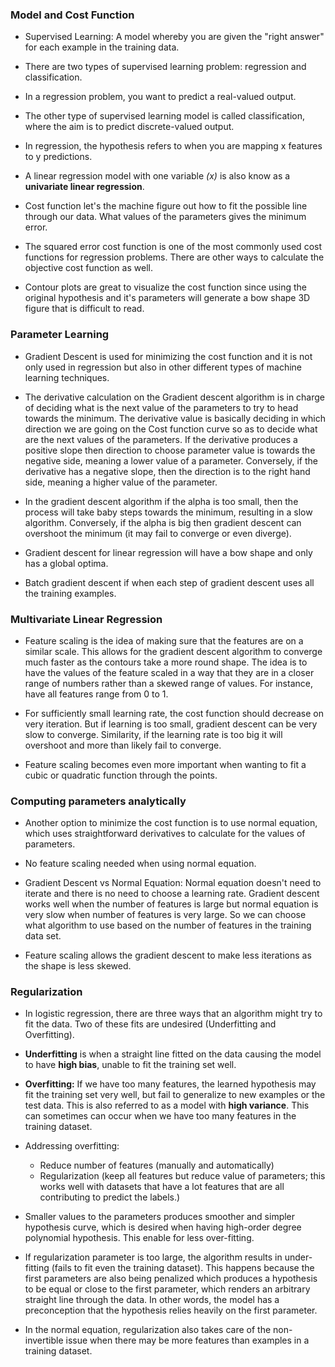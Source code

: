 ### Model and Cost Function

* Supervised Learning: A model whereby you are given the "right answer" for each example in the training data.

* There are two types of supervised learning problem: regression and classification.

* In a regression problem, you want to predict a real-valued output.

* The other type of supervised learning model is called classification, where the aim is to predict discrete-valued output.

* In regression, the hypothesis refers to when you are mapping x features to y predictions.

* A linear regression model with one variable *(x)* is also know as a **univariate linear regression**.

* Cost function let's the machine figure out how to fit the possible line through our data. What values of the parameters gives the minimum error.

* The squared error cost function is one of the most commonly used cost functions for regression problems. There are other ways to calculate the objective cost function as well. 

* Contour plots are great to visualize the cost function since using the original hypothesis and it's parameters will generate a bow shape 3D figure that is difficult to read. 


### Parameter Learning

* Gradient Descent is used for minimizing the cost function and it is not only used in regression but also in other different types of machine learning techniques. 

* The derivative calculation on the Gradient descent algorithm is in charge of deciding what is the next value of the parameters to try to head towards the minimum. The derivative value is basically deciding in which direction we are going on the Cost function curve so as to decide what are the next values of the parameters. If the derivative produces a positive slope then direction to choose parameter value is towards the negative side, meaning a lower value of a parameter. Conversely, if the derivative has a negative slope, then the direction is to the right hand side, meaning a higher value of the parameter. 

* In the gradient descent algorithm if the alpha is too small, then the process will take baby steps towards the minimum, resulting in a slow algorithm. Conversely, if the alpha is big then gradient descent can overshoot the minimum (it may fail to converge or even diverge).

* Gradient descent for linear regression will have a bow shape and only has a global optima. 

* Batch gradient descent if when each step of gradient descent uses all the training examples. 

### Multivariate Linear Regression

* Feature scaling is the idea of making sure that the features are on a similar scale. This allows for the gradient descent algorithm to converge much faster as the contours take a more round shape. The idea is to have the values of the feature scaled in a way that they are in a closer range of numbers rather than a skewed range of values. For instance, have all features range from 0 to 1. 

* For sufficiently small learning rate, the cost function should decrease on very iteration. But if learning is too small, gradient descent can be very slow to converge. Similarity, if the learning rate is too big it will overshoot and more than likely fail to converge. 

* Feature scaling becomes even more important when wanting to fit a cubic or quadratic function through the points. 

### Computing parameters analytically

* Another option to minimize the cost function is to use normal equation, which uses straightforward derivatives to calculate for the values of parameters. 

* No feature scaling needed when using normal equation.

* Gradient Descent vs Normal Equation: Normal equation doesn't need to iterate and there is no need to choose a learning rate. Gradient descent works well when the number of features is large but normal equation is very slow when number of features is very large. So we can choose what algorithm to use based on the number of features in the training data set. 


* Feature scaling allows the gradient descent to make less iterations as the shape is less skewed. 

### Regularization

* In logistic regression, there are three ways that an algorithm might try to fit the data. Two of these fits are undesired (Underfitting and Overfitting). 

* **Underfitting** is when a straight line fitted on the data causing the model to have **high bias**, unable to fit the training set well. 

* **Overfitting:** If we have too many features, the learned hypothesis may fit the training set very well, but fail to generalize to new examples or the test data. This is also referred to as a model with **high variance**. This can sometimes can occur when we have too many features in the training dataset.

* Addressing overfitting:
  - Reduce number of features (manually and automatically)
  - Regularization (keep all features but reduce value of parameters; this works well with datasets that have a lot features that are all contributing to predict the labels.)

* Smaller values to the parameters produces smoother and simpler hypothesis curve, which is desired when having high-order degree polynomial hypothesis. This enable for less over-fitting. 

* If regularization parameter is too large, the algorithm results in under-fitting (fails to fit even the training dataset). This happens because the first parameters are also being penalized which produces a hypothesis to be equal or close to the first parameter, which renders an arbitrary straight line through the data. In other words, the model has a preconception that the hypothesis relies heavily on the first parameter. 

* In the normal equation, regularization also takes care of the non-invertible issue when there may be more features than examples in a training dataset.







